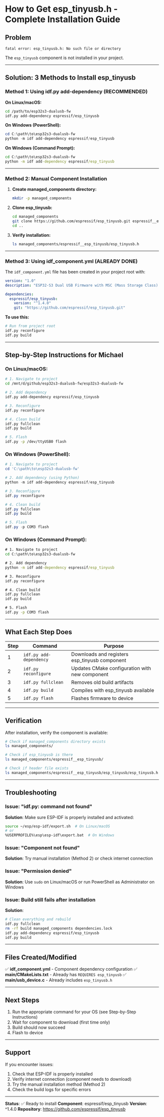 # How to Get esp_tinyusb.h - Complete Installation Guide

## Problem
```
fatal error: esp_tinyusb.h: No such file or directory
```

The `esp_tinyusb` component is not installed in your project.

---

## Solution: 3 Methods to Install esp_tinyusb

### Method 1: Using idf.py add-dependency (RECOMMENDED)

**On Linux/macOS:**
```bash
cd /path/to/esp32s3-dualusb-fw
idf.py add-dependency espressif/esp_tinyusb
```

**On Windows (PowerShell):**
```powershell
cd C:\path\to\esp32s3-dualusb-fw
python -m idf add-dependency espressif/esp_tinyusb
```

**On Windows (Command Prompt):**
```cmd
cd C:\path\to\esp32s3-dualusb-fw
python -m idf add-dependency espressif/esp_tinyusb
```

---

### Method 2: Manual Component Installation

1. **Create managed_components directory:**
   ```bash
   mkdir -p managed_components
   ```

2. **Clone esp_tinyusb:**
   ```bash
   cd managed_components
   git clone https://github.com/espressif/esp_tinyusb.git espressif__esp_tinyusb
   cd ..
   ```

3. **Verify installation:**
   ```bash
   ls managed_components/espressif__esp_tinyusb/esp_tinyusb.h
   ```

---

### Method 3: Using idf_component.yml (ALREADY DONE)

The `idf_component.yml` file has been created in your project root with:

```yaml
version: "1.0"
description: "ESP32-S3 Dual USB Firmware with MSC (Mass Storage Class) support"

dependencies:
  espressif/esp_tinyusb:
    version: "^1.4.0"
    git: "https://github.com/espressif/esp_tinyusb.git"
```

**To use this:**
```bash
# Run from project root
idf.py reconfigure
idf.py build
```

---

## Step-by-Step Instructions for Michael

### On Linux/macOS:

```bash
# 1. Navigate to project
cd /mnt/d/github/esp32s3-dualusb-fw/esp32s3-dualusb-fw

# 2. Add dependency
idf.py add-dependency espressif/esp_tinyusb

# 3. Reconfigure
idf.py reconfigure

# 4. Clean build
idf.py fullclean
idf.py build

# 5. Flash
idf.py -p /dev/ttyUSB0 flash
```

### On Windows (PowerShell):

```powershell
# 1. Navigate to project
cd 'C:\path\to\esp32s3-dualusb-fw'

# 2. Add dependency (using Python)
python -m idf add-dependency espressif/esp_tinyusb

# 3. Reconfigure
idf.py reconfigure

# 4. Clean build
idf.py fullclean
idf.py build

# 5. Flash
idf.py -p COM3 flash
```

### On Windows (Command Prompt):

```cmd
# 1. Navigate to project
cd C:\path\to\esp32s3-dualusb-fw

# 2. Add dependency
python -m idf add-dependency espressif/esp_tinyusb

# 3. Reconfigure
idf.py reconfigure

# 4. Clean build
idf.py fullclean
idf.py build

# 5. Flash
idf.py -p COM3 flash
```

---

## What Each Step Does

| Step | Command | Purpose |
|------|---------|---------|
| 1 | `idf.py add-dependency` | Downloads and registers esp_tinyusb component |
| 2 | `idf.py reconfigure` | Updates CMake configuration with new component |
| 3 | `idf.py fullclean` | Removes old build artifacts |
| 4 | `idf.py build` | Compiles with esp_tinyusb available |
| 5 | `idf.py flash` | Flashes firmware to device |

---

## Verification

After installation, verify the component is available:

```bash
# Check if managed_components directory exists
ls managed_components/

# Check if esp_tinyusb is there
ls managed_components/espressif__esp_tinyusb/

# Check if header file exists
ls managed_components/espressif__esp_tinyusb/esp_tinyusb/esp_tinyusb.h
```

---

## Troubleshooting

### Issue: "idf.py: command not found"
**Solution**: Make sure ESP-IDF is properly installed and activated:
```bash
source ~/esp/esp-idf/export.sh  # On Linux/macOS
# or
%USERPROFILE%\esp\esp-idf\export.bat  # On Windows
```

### Issue: "Component not found"
**Solution**: Try manual installation (Method 2) or check internet connection

### Issue: "Permission denied"
**Solution**: Use `sudo` on Linux/macOS or run PowerShell as Administrator on Windows

### Issue: Build still fails after installation
**Solution**: 
```bash
# Clean everything and rebuild
idf.py fullclean
rm -rf build managed_components dependencies.lock
idf.py add-dependency espressif/esp_tinyusb
idf.py build
```

---

## Files Created/Modified

✅ **idf_component.yml** - Component dependency configuration
✅ **main/CMakeLists.txt** - Already has `REQUIRES esp_tinyusb`
✅ **main/usb_device.c** - Already includes `esp_tinyusb.h`

---

## Next Steps

1. Run the appropriate command for your OS (see Step-by-Step Instructions)
2. Wait for component to download (first time only)
3. Build should now succeed
4. Flash to device

---

## Support

If you encounter issues:
1. Check that ESP-IDF is properly installed
2. Verify internet connection (component needs to download)
3. Try the manual installation method (Method 2)
4. Check the build logs for specific errors

---

**Status**: ✅ Ready to install
**Component**: espressif/esp_tinyusb
**Version**: ^1.4.0
**Repository**: https://github.com/espressif/esp_tinyusb

